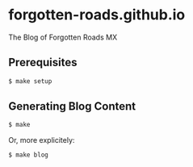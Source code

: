 # forgotten-roads.github.io
The Blog of Forgotten Roads MX

## Prerequisites

```bash
$ make setup
```


## Generating Blog Content

```bash
$ make
```

Or, more explicitely:

```bash
$ make blog
```

